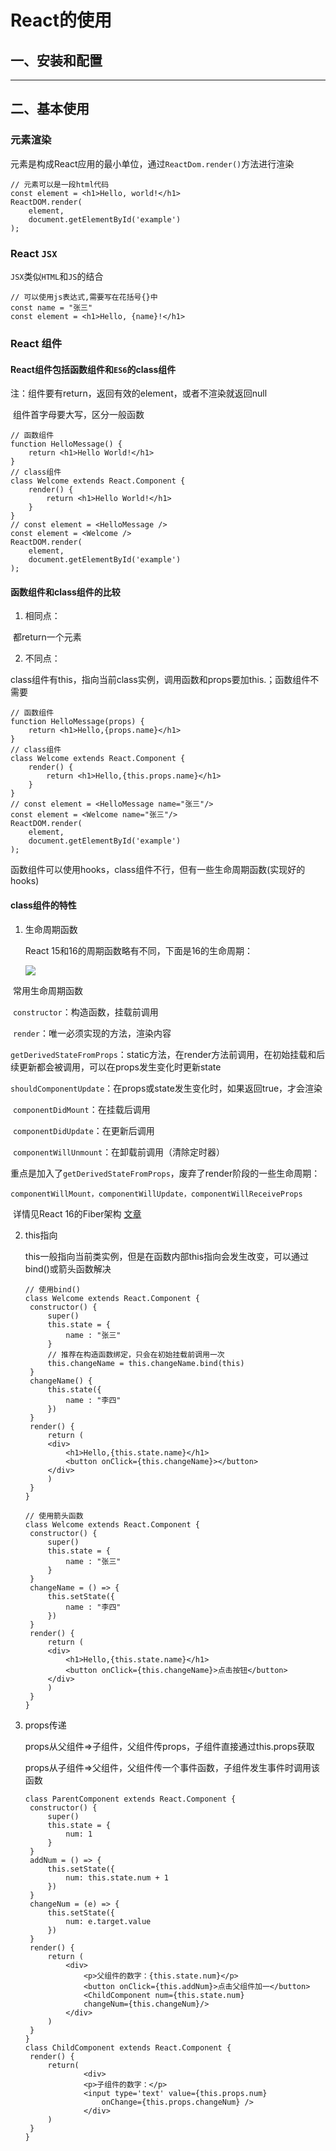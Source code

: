 # React的使用

## 一、安装和配置

---

## 二、基本使用

### 元素渲染

​元素是构成React应用的最小单位，通过`ReactDom.render()`方法进行渲染

```
// 元素可以是一段html代码
const element = <h1>Hello, world!</h1>
ReactDOM.render(
    element,
    document.getElementById('example')
);
```

### React `JSX`

​`JSX`类似`HTML`和`JS`的结合

```
// 可以使用js表达式,需要写在花括号{}中
const name = "张三"
const element = <h1>Hello, {name}!</h1>
```

### React 组件

#### React组件包括函数组件和`ES6`的class组件

​注：组件要有return，返回有效的element，或者不渲染就返回null

​       	组件首字母要大写，区分一般函数

```
// 函数组件
function HelloMessage() {
	return <h1>Hello World!</h1>
}
// class组件
class Welcome extends React.Component {
	render() {
		return <h1>Hello World!</h1>
	}
}
// const element = <HelloMessage />
const element = <Welcome />
ReactDOM.render(
    element,
    document.getElementById('example')
);
```

#### 函数组件和class组件的比较

1. 相同点：

​	都return一个元素

2. 不同点：

​	class组件有this，指向当前class实例，调用函数和props要加this.；函数组件不需要

```
// 函数组件
function HelloMessage(props) {
	return <h1>Hello,{props.name}</h1>
}
// class组件
class Welcome extends React.Component {
	render() {
		return <h1>Hello,{this.props.name}</h1>
	}
}
// const element = <HelloMessage name="张三"/>
const element = <Welcome name="张三"/>
ReactDOM.render(
    element,
    document.getElementById('example')
);
```

​函数组件可以使用hooks，class组件不行，但有一些生命周期函数(实现好的hooks)

#### class组件的特性

 1. 生命周期函数

    React 15和16的周期函数略有不同，下面是16的生命周期：

    ![](..\md图片\react16生命周期.jpg)

​		常用生命周期函数

​		`constructor`：构造函数，挂载前调用

​		`render`：唯一必须实现的方法，渲染内容

​		`getDerivedStateFromProps`：static方法，在render方法前调用，在初始挂载和后续更新都会被调用，可以在props发生变化时更新state

​		`shouldComponentUpdate`：在props或state发生变化时，如果返回true，才会渲染

​		`componentDidMount`：在挂载后调用

​		`componentDidUpdate`：在更新后调用

​		`componentWillUnmount`：在卸载前调用（清除定时器）

​		重点是加入了`getDerivedStateFromProps`，废弃了render阶段的一些生命周期：

​		`componentWillMount，componentWillUpdate，componentWillReceiveProps`

​		详情见React 16的Fiber架构 [文章](https://zhuanlan.zhihu.com/p/416859389)

2. this指向

   this一般指向当前类实例，但是在函数内部this指向会发生改变，可以通过bind()或箭头函数解决

   ```
   // 使用bind()
   class Welcome extends React.Component {
   	constructor() {
   		super()
   		this.state = {
   			name : "张三"
   		}
   		// 推荐在构造函数绑定，只会在初始挂载前调用一次
   		this.changeName = this.changeName.bind(this)
   	}
   	changeName() {
   		this.state({
   			name : "李四"
   		})
   	}
   	render() {
   		return (
   		<div>
   			<h1>Hello,{this.state.name}</h1>
   			<button onClick={this.changeName}></button>
   		</div>
   		)
   	}
   }
   
   // 使用箭头函数
   class Welcome extends React.Component {
   	constructor() {
   		super()
   		this.state = {
   			name : "张三"
   		}
   	}
   	changeName = () => {
   		this.setState({
   			name : "李四"
   		})
   	}
   	render() {
   		return (
   		<div>
   			<h1>Hello,{this.state.name}</h1>
   			<button onClick={this.changeName}>点击按钮</button>
   		</div>
   		)
   	}
   }
   ```

3. props传递

   props从父组件=>子组件，父组件传props，子组件直接通过this.props获取

   props从子组件=>父组件，父组件传一个事件函数，子组件发生事件时调用该函数

   ```
   class ParentComponent extends React.Component {
   	constructor() {
   		super()
   		this.state = {
   			num: 1
   		}
   	}
   	addNum = () => {
   		this.setState({
   			num: this.state.num + 1
   		})
   	}
   	changeNum = (e) => {
   		this.setState({
   			num: e.target.value
   		})
   	}
   	render() {
   		return (
   			<div>
   				<p>父组件的数字：{this.state.num}</p>
   				<button onClick={this.addNum}>点击父组件加一</button>
   				<ChildComponent num={this.state.num} 
   				changeNum={this.changeNum}/>
   			</div>
   		)
   	}
   }
   class ChildComponent extends React.Component {
   	render() {
       	return(
         		<div>
           		<p>子组件的数字：</p>
           		<input type='text' value={this.props.num} 
   					onChange={this.props.changeNum} />
         		</div>
       	)
   	}
   }
   ```